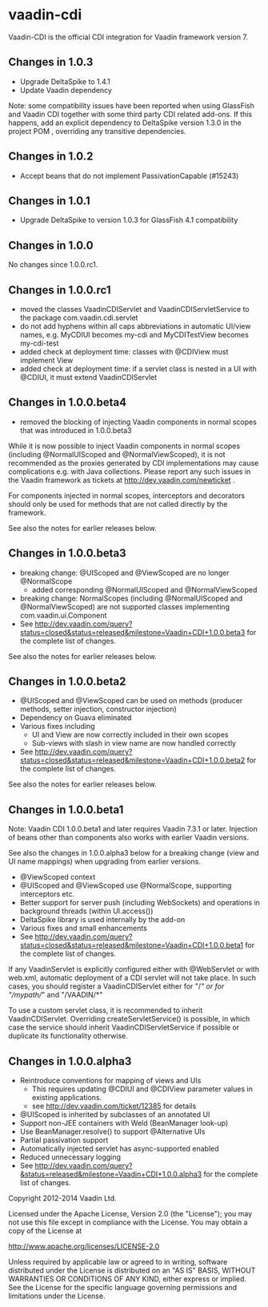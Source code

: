 vaadin-cdi
==========

Vaadin-CDI is the official CDI integration for Vaadin framework version 7.

Changes in 1.0.3
-----------------------

- Upgrade DeltaSpike to 1.4.1
- Update Vaadin dependency

Note: some compatibility issues have been reported when using GlassFish
and Vaadin CDI together with some third party CDI related add-ons.
If this happens, add an explicit dependency to DeltaSpike version 1.3.0
in the project POM , overriding any transitive dependencies.

Changes in 1.0.2
-----------------------

- Accept beans that do not implement PassivationCapable (#15243)

Changes in 1.0.1
-----------------------

- Upgrade DeltaSpike to version 1.0.3 for GlassFish 4.1 compatibility

Changes in 1.0.0
-----------------------

No changes since 1.0.0.rc1.

Changes in 1.0.0.rc1
-----------------------

- moved the classes VaadinCDIServlet and VaadinCDIServletService to the
  package com.vaadin.cdi.servlet
- do not add hyphens within all caps abbreviations in automatic UI/view names,
  e.g. MyCDIUI becomes my-cdi and MyCDITestView becomes my-cdi-test
- added check at deployment time: classes with @CDIView must implement View
- added check at deployment time: if a servlet class is nested in a UI with
  @CDIUI, it must extend VaadinCDIServlet

Changes in 1.0.0.beta4
-----------------------

- removed the blocking of injecting Vaadin components in normal scopes
  that was introduced in 1.0.0.beta3

While it is now possible to inject Vaadin components in normal scopes
(including @NormalUIScoped and @NormalViewScoped), it is not recommended
as the proxies generated by CDI implementations may cause complications e.g.
with Java collections. Please report any such issues in the Vaadin framework
as tickets at http://dev.vaadin.com/newticket .

For components injected in normal scopes, interceptors and decorators should
only be used for methods that are not called directly by the framework.  

See also the notes for earlier releases below.

Changes in 1.0.0.beta3
-----------------------

- breaking change: @UIScoped and @ViewScoped are no longer @NormalScope
  - added corresponding @NormalUIScoped and @NormalViewScoped
- breaking change: NormalScopes (including @NormalUIScoped and
  @NormalViewScoped) are not supported classes implementing
  com.vaadin.ui.Component
- See http://dev.vaadin.com/query?status=closed&status=released&milestone=Vaadin+CDI+1.0.0.beta3
  for the complete list of changes.

See also the notes for earlier releases below.

Changes in 1.0.0.beta2
-----------------------

- @UIScoped and @ViewScoped can be used on methods
  (producer methods, setter injection, constructor injection)
- Dependency on Guava eliminated
- Various fixes including
  - UI and View are now correctly included in their own scopes
  - Sub-views with slash in view name are now handled correctly
- See http://dev.vaadin.com/query?status=closed&status=released&milestone=Vaadin+CDI+1.0.0.beta2
  for the complete list of changes.

See also the notes for earlier releases below.

Changes in 1.0.0.beta1
-----------------------

Note: Vaadin CDI 1.0.0.beta1 and later requires Vaadin 7.3.1 or later.
Injection of beans other than components also works with earlier Vaadin
versions.

See also the changes in 1.0.0.alpha3 below for a breaking change (view and UI
name mappings) when upgrading from earlier versions.

- @ViewScoped context
- @UIScoped and @ViewScoped use @NormalScope, supporting interceptors etc.
- Better support for server push (including WebSockets) and operations in
  background threads (within UI.access())
- DeltaSpike library is used internally by the add-on
- Various fixes and small enhancements
- See http://dev.vaadin.com/query?status=closed&status=released&milestone=Vaadin+CDI+1.0.0.beta1
  for the complete list of changes.

If any VaadinServlet is explicitly configured either with @WebServlet or
with web.xml, automatic deployment of a CDI servlet will not take place.
In such cases, you should register a VaadinCDIServlet either for "/*" or
for "/mypath/*" and "/VAADIN/*"

To use a custom servlet class, it is recommended to inherit VaadinCDIServlet.
Overriding createServletService() is possible, in which case the service
should inherit VaadinCDIServletService if possible or duplicate its
functionality otherwise.

Changes in 1.0.0.alpha3
-----------------------

- Reintroduce conventions for mapping of views and UIs
  - This requires updating @CDIUI and @CDIView parameter values in existing
    applications.
  - see http://dev.vaadin.com/ticket/12385 for details
- @UIScoped is inherited by subclasses of an annotated UI
- Support non-JEE containers with Weld (BeanManager look-up)
- Use BeanManager.resolve() to support @Alternative UIs
- Partial passivation support
- Automatically injected servlet has async-supported enabled
- Reduced unnecessary logging
- See http://dev.vaadin.com/query?&status=released&milestone=Vaadin+CDI+1.0.0.alpha3
  for the complete list of changes.


Copyright 2012-2014 Vaadin Ltd.

Licensed under the Apache License, Version 2.0 (the "License"); you may not
use this file except in compliance with the License. You may obtain a copy of
the License at

http://www.apache.org/licenses/LICENSE-2.0
 
Unless required by applicable law or agreed to in writing, software
distributed under the License is distributed on an "AS IS" BASIS, WITHOUT
WARRANTIES OR CONDITIONS OF ANY KIND, either express or implied. See the
License for the specific language governing permissions and limitations under
the License.
